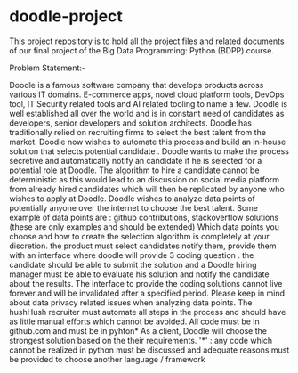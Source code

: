 # doodle-project
This project repository is to hold all the project files and related documents of our final project of the Big Data Programming: Python (BDPP) course.


Problem Statement:-

Doodle is a famous software company that develops products across various IT domains. E-commerce apps,
novel cloud platform tools, DevOps tool, IT Security related tools and AI related tooling to name a few.
Doodle is well established all over the world and is in constant need of candidates as developers, senior
developers and solution architects. Doodle has traditionally relied on recruiting firms to select the best talent
from the market.
Doodle now wishes to automate this process and build an in-house solution that selects potential candidate .
Doodle wants to make the process secretive and automatically notify an candidate if he is selected for a
potential role at Doodle. The algorithm to hire a candidate cannot be deterministic as this would lead to an
discussion on social media platform from already hired candidates which will then be replicated by anyone
who wishes to apply at Doodle.
Doodle wishes to analyze data points of potentially anyone over the internet to choose the best talent. Some
example of data points are : github contributions, stackoverflow solutions (these are only examples and
should be extended)
Which data points you choose and how to create the selection algorithm is completely at your discretion. the
product must select candidates notify them, provide them with an interface where doodle will provide 3
coding question . the candidate should be able to submit the solution and a Doodle hiring manager must be
able to evaluate his solution and notify the candidate about the results.
The interface to provide the coding solutions cannot live forever and will be invalidated after a specified
period.
Please keep in mind about data privacy related issues when analyzing data points.
The hushHush recruiter must automate all steps in the process and should have as little manual efforts which
cannot be avoided.
All code must be in github.com and must be in pyhton*
As a client, Doodle will choose the strongest solution based on the their requirements.
'*' : any code which cannot be realized in python must be discussed and adequate reasons must be provided
to choose another language / framework
